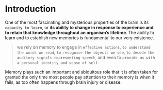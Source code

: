 # Introduction
One of the most fascinating and mysterious properties of the brain is its `capacity to learn`, or **its ability to change in response to
experience and to retain that knowledge throughout an organism’s lifetime**. The ability to learn and to establish new memories is fundamental
to our very existence.

> we rely on memory to engage in `effective actions`, `to understand the words we read`, `to recognise the objects we see`, `to decode
> the auditory signals representing speech`, and even to `provide us with a personal identity and sense of self`.

Memory plays such an important and ubiquitous role that it is often taken for granted the only time most people pay attention to
their memory is when it fails, as too often happens through brain injury or disease.
